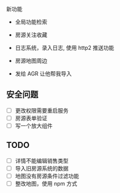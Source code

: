 新功能

- 全局功能检索
- 房源关注收藏
- 日志系统，录入日志, 使用 http2 推送功能
- 房源地图周边

- 发给 AGR 让他帮我导入

## 安全问题

- [ ] 更改权限需要重启服务
- [ ] 房源表单验证
- [ ] 写一个放大组件

## TODO

- [ ] 详情不能编辑销售类型
- [ ] 导入旧房源系统的数据
- [ ] 地图没有房源条件过滤功能
- [ ] 整改地图，使用 npm 方式
